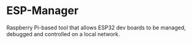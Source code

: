 # ESP-Manager
Raspberry Pi-based tool that allows ESP32 dev boards to be managed, debugged and controlled on a local network.

